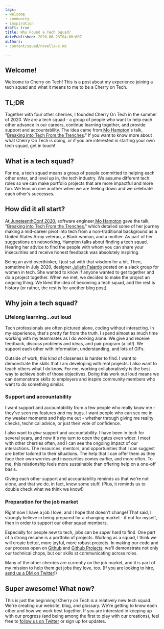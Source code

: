 ```yaml
---
tags:
- welcome
- community
- inspiration
draft: true
title: Why Found a Tech Squad?
datePublished: 2020-08-23T04:00:00Z
authors:
- content/squad/novella-c.md

---
```

## **Welcome!**

Welcome to Cherry on Tech! This is a post about my experience joining a tech squad and what it means to me to be a Cherry on Tech.

## **TL;DR**

Together with four other cherries, I founded Cherry On Tech in the summer of 2020. We are a tech squad - a group of people who want to help each other advance in our careers, continue learning together, and provide support and accountability. The idea came from[ Mo Hampton](https://twitter.com/moxiehampton)'s talk, "[Breaking into Tech From the Trenches](https://www.youtube.com/watch?v=2N5fI5j-IIs)." If you want to know more about what Cherry On Tech is doing, or if you are interested in starting your own tech squad, get in touch!

## **What is a tech squad?**

For me, a tech squad means a group of people committed to helping each other enter, and level up in, the tech industry. We assume different tech roles so we can make portfolio projects that are more impactful and more fun. We lean on one another when we are feeling down and we celebrate each other's successes.

## **How did it all start?**

At[ JuneteenthConf 2020](https://juneteenthconf.com/), software engineer[ Mo Hampton](https://twitter.com/moxiehampton) gave the talk, "[Breaking into Tech From the Trenches](https://www.youtube.com/watch?v=2N5fI5j-IIs)," which detailed some of her journey making a mid-career pivot into tech from a non-traditional background as a United States Army veteran, a Black woman, and a mother. As part of her suggestions on networking, Hampton talks about finding a tech squad. Hearing her advice to find the people with whom you can share your insecurities and receive honest feedback was absolutely inspiring.

Being an avid overthinker, I just sat with that wisdom for a bit. Then, sometime in July 2020, designer[ Julieth Fajardo](https://www.juliethfajardo.com/) posted on a slack group for women in tech. She wanted to know if anyone wanted to get together and do a project together. When we met, we decided to make the project an ongoing thing. We liked the idea of becoming a tech squad, and the rest is history (or rather, the rest is for another blog post).

## **Why join a tech squad?**

### **Lifelong learning...out loud**

Tech professionals are often pictured alone, coding without interacting. In my experience, that's pretty far from the truth. I spend almost as much time working with my teammates as I do working alone. We give and receive feedback, discuss problems and ideas, and pair program (a lot!). We support each other with information, understanding, and lots of GIFs.

Outside of work, this kind of closeness is harder to find. I want to demonstrate the skills that I am developing with real projects. I also want to teach others what I do know. For me, working collaboratively is the best way to achieve both of those objectives. Doing this work out loud means we can demonstrate skills to employers and inspire community members who want to do something similar.

### **Support and accountability**

I want support and accountability from a few people who really know me - they've seen my features _and_ my bugs. I want people who can see me in my weaker moments and help me out - whether through giving me reality checks, technical advice, or just their vote of confidence.

I also want to _give_ support and accountability. I have been in tech for several years, and now it's my turn to open the gates even wider. I meet with other cherries often, and I can see the ongoing impact of our interactions. The resources, mentors, and opportunities that I can suggest are better tailored to their situations. The help that I can offer them as they face their own worries and insecurities comes earlier, and more often. To me, this relationship feels more sustainable than offering help on a one-off basis.

Giving each other support and accountability reminds us that we're not alone, and that we do, in fact, know some stuff. (Plus, it reminds us to double check what we think we know!)

### **Preparation for the job market**

Right now I have a job I love, and I hope that doesn't change! That said, I strongly believe in being prepared for a changing market - if not for myself, then in order to support our other squad members.

Especially for people new to tech, jobs can be _super_ hard to find. One part of a strong resume is a portfolio of projects. Working as a squad, I think we will create better, more joyful, more robust projects. In making our code and our process open on [Github](https://github.com/cherryontech) and [Github Projects](https://github.com/cherryontech/website/projects/1), we'll demonstrate not only our technical chops, but our skills at communicating across roles.

Many of the other cherries are currently on the job market, and it is part of my mission to help them get jobs they love, too. (If you are looking to hire, [send us a DM on Twitter](https://twitter.com/cherryOnTech)!)

## **Super awesome! What now?**

This is just the beginning! Cherry on Tech is a relatively new tech squad. We're creating our website, blog, and glossary. We're getting to know each other and how we work best together. If you are interested in keeping up with our progress (and being among the first to play with our creations), feel free to [follow us on Twitter](https://twitter.com/cherryOnTech) or sign up for updates.